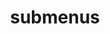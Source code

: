 ---
layout: page
title: submenus
nav: true
nav_order: 6
dropdown: true
children: 
    - title: publications
      permalink: _pages/publications/
    - title: divider
    - title: projects
      permalink: /projects/
---